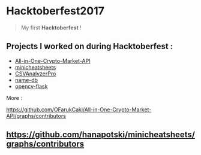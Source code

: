 # Hacktoberfest2017
> My first **Hacktoberfest** !

## Projects I worked on during Hacktoberfest :

* [All-in-One-Crypto-Market-API](https://github.com/OFarukCaki/All-in-One-Crypto-Market-API)
* [minicheatsheets](https://github.com/hanapotski/minicheatsheets)
* [CSVAnalyzerPro](https://github.com/flaminggenius/CSVAnalyzerPro)
* [name-db](https://github.com/bluzi/name-db)
* [opencv-flask](https://github.com/adamshamsudeen/opencv-flask)

More : 

https://github.com/OFarukCaki/All-in-One-Crypto-Market-API/graphs/contributors

https://github.com/hanapotski/minicheatsheets/graphs/contributors
---
